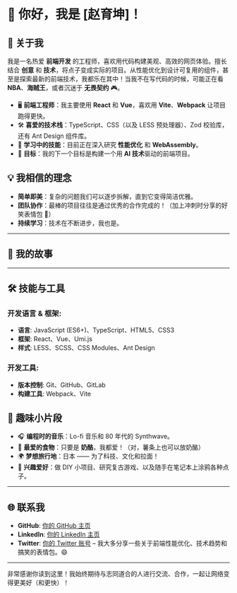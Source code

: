 # 👋 你好，我是 [赵育坤]！

## 🚀 关于我

我是一名热爱 **前端开发** 的工程师，喜欢用代码构建美观、高效的网页体验。擅长结合 **创意** 和 **技术**，将点子变成实际的项目。从性能优化到设计可复用的组件，甚至是探索最新的前端技术，我都乐在其中！当我不在写代码的时候，可能正在看 **NBA**、**海贼王**，或者沉迷于 **无畏契约** 🎮。

- 🖥 **前端工程师**：我主要使用 **React** 和 **Vue**，喜欢用 **Vite**、**Webpack** 让项目跑得更快。
- 🛠 **喜爱的技术栈**：TypeScript、CSS（以及 LESS 预处理器）、Zod 校验库，还有 Ant Design 组件库。
- 🌱 **学习中的技能**：目前正在深入研究 **性能优化** 和 **WebAssembly**。
- 🎯 **目标**：我的下一个目标是构建一个用 **AI 技术**驱动的前端项目。

## 💡 我相信的理念

- **简单即美**：复杂的问题我们可以逐步拆解，直到它变得简洁优雅。
- **团队协作**：最棒的项目往往是通过优秀的合作完成的！（加上冲刺时分享的好笑表情包 🐸）
- **持续学习**：技术在不断进步，我也是。

---

## 📖 我的故事

---

## 🛠 技能与工具

### 开发语言 & 框架:

- **语言**: JavaScript (ES6+)、TypeScript、HTML5、CSS3
- **框架**: React、Vue、Umi.js
- **样式**: LESS、SCSS、CSS Modules、Ant Design

### 开发工具:

- **版本控制**: Git、GitHub、GitLab
- **构建工具**: Webpack、Vite

## 🎨 趣味小片段

- 🎧 **编程时的音乐**：Lo-fi 音乐和 80 年代的 Synthwave。
- 🍕 **最爱的食物**：只要是 **奶酪**，我都爱！（对，薯条上也可以放奶酪）
- 🌍 **梦想旅行地**：日本 —— 为了科技、文化和拉面！
- 🧩 **兴趣爱好**：做 DIY 小项目、研究复古游戏、以及随手在笔记本上涂鸦各种点子。

---

## 🌐 联系我

- **GitHub**: [你的 GitHub 主页](https://github.com/yourhandle)
- **LinkedIn**: [你的 LinkedIn 主页](https://linkedin.com/in/yourprofile)
- **Twitter**: [你的 Twitter 账号](https://twitter.com/yourhandle) – 我大多分享一些关于前端性能优化、技术趋势和搞笑的表情包。😄

---

非常感谢你读到这里！我始终期待与志同道合的人进行交流、合作，一起让网络变得更美好（和更快）！
